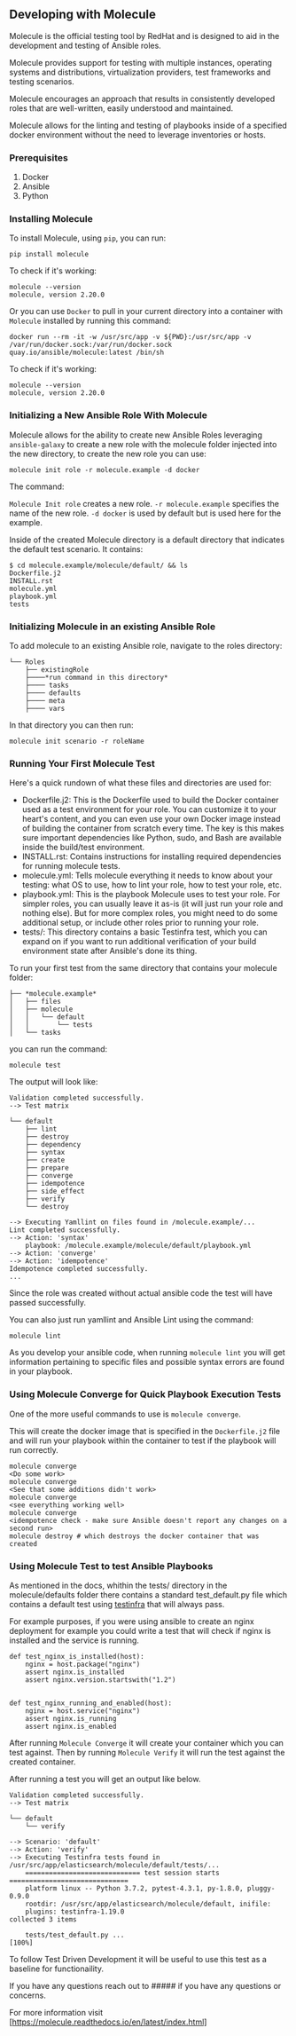 ## Developing with Molecule

Molecule is the official testing tool by RedHat and is designed to aid in the development and testing of Ansible roles.

Molecule provides support for testing with multiple instances, operating systems and distributions, virtualization providers, test frameworks and testing scenarios.

Molecule encourages an approach that results in consistently developed roles that are well-written, easily understood and maintained.

Molecule allows for the linting and testing of playbooks inside of a specified docker environment without the need to leverage inventories or hosts.

### Prerequisites

1. Docker
2. Ansible
3. Python

### Installing Molecule

To install Molecule, using ```pip```, you can run:

```
pip install molecule
```

To check if it's working:

```
molecule --version
molecule, version 2.20.0
```

Or you can use ```Docker``` to pull in your current directory into a container with ```Molecule``` installed by running this command:

```
docker run --rm -it -w /usr/src/app -v ${PWD}:/usr/src/app -v /var/run/docker.sock:/var/run/docker.sock quay.io/ansible/molecule:latest /bin/sh
```

To check if it's working:

```
molecule --version
molecule, version 2.20.0
```

### Initializing a New Ansible Role With Molecule

Molecule allows for the ability to create new Ansible Roles leveraging ```ansible-galaxy``` to create a new role with the molecule folder injected into the new directory, to create the new role you can use:

```
molecule init role -r molecule.example -d docker
```
The command:

```Molecule Init role``` creates a new role.
```-r molecule.example``` specifies the name of the new role.
```-d docker``` is used by default but is used here for the example.

Inside of the created Molecule directory is a default directory that indicates the default test scenario. It contains:

```
$ cd molecule.example/molecule/default/ && ls
Dockerfile.j2
INSTALL.rst
molecule.yml
playbook.yml
tests
```

### Initializing Molecule in an existing Ansible Role

To add molecule to an existing Ansible role, navigate to the roles directory:

```
└── Roles
    ├── existingRole
    ├────*run command in this directory*
    ├──── tasks
    ├──── defaults
    ├──── meta
    ├──── vars
```

In that directory you can then run:

```
molecule init scenario -r roleName
```

### Running Your First Molecule Test

Here's a quick rundown of what these files and directories are used for:

* Dockerfile.j2: This is the Dockerfile used to build the Docker container used as a test environment for your role. You can customize it to your heart's content, and you can even use your own Docker image instead of building the container from scratch every time. The key is this makes sure important dependencies like Python, sudo, and Bash are available inside the build/test environment.
* INSTALL.rst: Contains instructions for installing required dependencies for running molecule tests.
* molecule.yml: Tells molecule everything it needs to know about your testing: what OS to use, how to lint your role, how to test your role, etc.
* playbook.yml: This is the playbook Molecule uses to test your role. For simpler roles, you can usually leave it as-is (it will just run your role and nothing else). But for more complex roles, you might need to do some additional setup, or include other roles prior to running your role.
* tests/: This directory contains a basic Testinfra test, which you can expand on if you want to run additional verification of your build environment state after Ansible's done its thing.

To run your first test from the same directory that contains your molecule folder:

```
├── *molecule.example*
│   ├── files
│   ├── molecule
│   │   └── default
│   │       └── tests
│   └── tasks
```

you can run the command:

```
molecule test
```

The output will look like:

```
Validation completed successfully.
--> Test matrix

└── default
    ├── lint
    ├── destroy
    ├── dependency
    ├── syntax
    ├── create
    ├── prepare
    ├── converge
    ├── idempotence
    ├── side_effect
    ├── verify
    └── destroy

--> Executing Yamllint on files found in /molecule.example/...
Lint completed successfully.
--> Action: 'syntax'
    playbook: /molecule.example/molecule/default/playbook.yml
--> Action: 'converge'
--> Action: 'idempotence'
Idempotence completed successfully.
...
```

Since the role was created without actual ansible code the test will have passed successfully.

You can also just run yamllint and Ansible Lint using the command:

```
molecule lint
```

As you develop your ansible code, when running ```molecule lint``` you will get information pertaining to specific files and possible syntax errors are found in your playbook.

### Using Molecule Converge for Quick Playbook Execution Tests

One of the more useful commands to use is ```molecule converge```.

This will create the docker image that is specified in the ```Dockerfile.j2``` file and will run your playbook within the container to test if the playbook will run correctly.

```
molecule converge
<Do some work>
molecule converge
<See that some additions didn't work>
molecule converge
<see everything working well>
molecule converge
<idempotence check - make sure Ansible doesn't report any changes on a second run>
molecule destroy # which destroys the docker container that was created
```

### Using Molecule Test to test Ansible Playbooks

As mentioned in the docs, whithin the tests/ directory in the molecule/defaults folder there contains a standard test_default.py file which contains a default test using [testinfra](https://testinfra.readthedocs.io/en/latest/modules.html) that will always pass.

For example purposes, if you were using ansible to create an nginx deployment for example you could write a test that will check if nginx is installed and the service is running.

```
def test_nginx_is_installed(host):
    nginx = host.package("nginx")
    assert nginx.is_installed
    assert nginx.version.startswith("1.2")


def test_nginx_running_and_enabled(host):
    nginx = host.service("nginx")
    assert nginx.is_running
    assert nginx.is_enabled
```

After running `Molecule Converge` it will create your container which you can test against. Then by running `Molecule Verify` it will run the test against the created container.

After running a test you will get an output like below.

```
Validation completed successfully.
--> Test matrix

└── default
    └── verify

--> Scenario: 'default'
--> Action: 'verify'
--> Executing Testinfra tests found in /usr/src/app/elasticsearch/molecule/default/tests/...
    ============================= test session starts ==============================
    platform linux -- Python 3.7.2, pytest-4.3.1, py-1.8.0, pluggy-0.9.0
    rootdir: /usr/src/app/elasticsearch/molecule/default, inifile:
    plugins: testinfra-1.19.0
collected 3 items

    tests/test_default.py ...                                                [100%]
```

To follow Test Driven Development it will be useful to use this test as a baseline for functionaility.

If you have any questions reach out to ##### if you have any questions or concerns.

For more information visit [https://molecule.readthedocs.io/en/latest/index.html]
